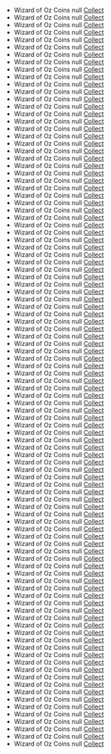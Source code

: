 <ul class="list-group mt-3 mb-4">
  <li class="list-group-item d-flex justify-content-between align-items-center">
    <span>Wizard of Oz Coins null</span>
    <a href="https://zynga.social/2d7m" class="btn btn-primary btn-sm">Collect</a>
  </li>

  <li class="list-group-item d-flex justify-content-between align-items-center">
    <span>Wizard of Oz Coins null</span>
    <a href="https://zynga.social/xqoc" class="btn btn-primary btn-sm">Collect</a>
  </li>

  <li class="list-group-item d-flex justify-content-between align-items-center">
    <span>Wizard of Oz Coins null</span>
    <a href="https://zynga.social/ttnk" class="btn btn-primary btn-sm">Collect</a>
  </li>

  <li class="list-group-item d-flex justify-content-between align-items-center">
    <span>Wizard of Oz Coins null</span>
    <a href="https://zynga.social/31n4" class="btn btn-primary btn-sm">Collect</a>
  </li>

  <li class="list-group-item d-flex justify-content-between align-items-center">
    <span>Wizard of Oz Coins null</span>
    <a href="https://zynga.social/18a107" class="btn btn-primary btn-sm">Collect</a>
  </li>

  <li class="list-group-item d-flex justify-content-between align-items-center">
    <span>Wizard of Oz Coins null</span>
    <a href="https://zynga.social/cd05ac" class="btn btn-primary btn-sm">Collect</a>
  </li>

  <li class="list-group-item d-flex justify-content-between align-items-center">
    <span>Wizard of Oz Coins null</span>
    <a href="https://zynga.social/aa3k" class="btn btn-primary btn-sm">Collect</a>
  </li>

  <li class="list-group-item d-flex justify-content-between align-items-center">
    <span>Wizard of Oz Coins null</span>
    <a href="https://zynga.social/1i5h" class="btn btn-primary btn-sm">Collect</a>
  </li>

  <li class="list-group-item d-flex justify-content-between align-items-center">
    <span>Wizard of Oz Coins null</span>
    <a href="https://zynga.social/7fme" class="btn btn-primary btn-sm">Collect</a>
  </li>

  <li class="list-group-item d-flex justify-content-between align-items-center">
    <span>Wizard of Oz Coins null</span>
    <a href="https://zynga.social/9xsx" class="btn btn-primary btn-sm">Collect</a>
  </li>

  <li class="list-group-item d-flex justify-content-between align-items-center">
    <span>Wizard of Oz Coins null</span>
    <a href="https://zynga.social/2qtt" class="btn btn-primary btn-sm">Collect</a>
  </li>

  <li class="list-group-item d-flex justify-content-between align-items-center">
    <span>Wizard of Oz Coins null</span>
    <a href="https://zynga.social/8bjc" class="btn btn-primary btn-sm">Collect</a>
  </li>

  <li class="list-group-item d-flex justify-content-between align-items-center">
    <span>Wizard of Oz Coins null</span>
    <a href="https://zynga.social/b3rz" class="btn btn-primary btn-sm">Collect</a>
  </li>

  <li class="list-group-item d-flex justify-content-between align-items-center">
    <span>Wizard of Oz Coins null</span>
    <a href="https://zynga.social/c257fc" class="btn btn-primary btn-sm">Collect</a>
  </li>

  <li class="list-group-item d-flex justify-content-between align-items-center">
    <span>Wizard of Oz Coins null</span>
    <a href="https://zynga.social/02be11" class="btn btn-primary btn-sm">Collect</a>
  </li>

  <li class="list-group-item d-flex justify-content-between align-items-center">
    <span>Wizard of Oz Coins null</span>
    <a href="https://zynga.social/tllo" class="btn btn-primary btn-sm">Collect</a>
  </li>

  <li class="list-group-item d-flex justify-content-between align-items-center">
    <span>Wizard of Oz Coins null</span>
    <a href="https://zynga.social/11nb" class="btn btn-primary btn-sm">Collect</a>
  </li>

  <li class="list-group-item d-flex justify-content-between align-items-center">
    <span>Wizard of Oz Coins null</span>
    <a href="https://zynga.social/7059f9" class="btn btn-primary btn-sm">Collect</a>
  </li>

  <li class="list-group-item d-flex justify-content-between align-items-center">
    <span>Wizard of Oz Coins null</span>
    <a href="https://zynga.social/1oi3" class="btn btn-primary btn-sm">Collect</a>
  </li>

  <li class="list-group-item d-flex justify-content-between align-items-center">
    <span>Wizard of Oz Coins null</span>
    <a href="https://zynga.social/hrdt" class="btn btn-primary btn-sm">Collect</a>
  </li>

  <li class="list-group-item d-flex justify-content-between align-items-center">
    <span>Wizard of Oz Coins null</span>
    <a href="https://zynga.social/ggj7" class="btn btn-primary btn-sm">Collect</a>
  </li>

  <li class="list-group-item d-flex justify-content-between align-items-center">
    <span>Wizard of Oz Coins null</span>
    <a href="https://zynga.social/xtq6" class="btn btn-primary btn-sm">Collect</a>
  </li>

  <li class="list-group-item d-flex justify-content-between align-items-center">
    <span>Wizard of Oz Coins null</span>
    <a href="https://zynga.social/356c52" class="btn btn-primary btn-sm">Collect</a>
  </li>

  <li class="list-group-item d-flex justify-content-between align-items-center">
    <span>Wizard of Oz Coins null</span>
    <a href="https://zynga.social/f2ez" class="btn btn-primary btn-sm">Collect</a>
  </li>

  <li class="list-group-item d-flex justify-content-between align-items-center">
    <span>Wizard of Oz Coins null</span>
    <a href="https://zynga.social/ac789f" class="btn btn-primary btn-sm">Collect</a>
  </li>

  <li class="list-group-item d-flex justify-content-between align-items-center">
    <span>Wizard of Oz Coins null</span>
    <a href="https://zynga.social/no4d" class="btn btn-primary btn-sm">Collect</a>
  </li>

  <li class="list-group-item d-flex justify-content-between align-items-center">
    <span>Wizard of Oz Coins null</span>
    <a href="https://zynga.social/ar22" class="btn btn-primary btn-sm">Collect</a>
  </li>

  <li class="list-group-item d-flex justify-content-between align-items-center">
    <span>Wizard of Oz Coins null</span>
    <a href="https://zynga.social/rf4w" class="btn btn-primary btn-sm">Collect</a>
  </li>

  <li class="list-group-item d-flex justify-content-between align-items-center">
    <span>Wizard of Oz Coins null</span>
    <a href="https://zynga.social/l74v" class="btn btn-primary btn-sm">Collect</a>
  </li>

  <li class="list-group-item d-flex justify-content-between align-items-center">
    <span>Wizard of Oz Coins null</span>
    <a href="https://zynga.social/3cb343" class="btn btn-primary btn-sm">Collect</a>
  </li>

  <li class="list-group-item d-flex justify-content-between align-items-center">
    <span>Wizard of Oz Coins null</span>
    <a href="https://zynga.social/0666b7" class="btn btn-primary btn-sm">Collect</a>
  </li>

  <li class="list-group-item d-flex justify-content-between align-items-center">
    <span>Wizard of Oz Coins null</span>
    <a href="https://zynga.social/b1j0" class="btn btn-primary btn-sm">Collect</a>
  </li>

  <li class="list-group-item d-flex justify-content-between align-items-center">
    <span>Wizard of Oz Coins null</span>
    <a href="https://zynga.social/hco9" class="btn btn-primary btn-sm">Collect</a>
  </li>

  <li class="list-group-item d-flex justify-content-between align-items-center">
    <span>Wizard of Oz Coins null</span>
    <a href="https://zynga.social/9f628a" class="btn btn-primary btn-sm">Collect</a>
  </li>

  <li class="list-group-item d-flex justify-content-between align-items-center">
    <span>Wizard of Oz Coins null</span>
    <a href="https://zynga.social/g66l" class="btn btn-primary btn-sm">Collect</a>
  </li>

  <li class="list-group-item d-flex justify-content-between align-items-center">
    <span>Wizard of Oz Coins null</span>
    <a href="https://zynga.social/20aaf0" class="btn btn-primary btn-sm">Collect</a>
  </li>

  <li class="list-group-item d-flex justify-content-between align-items-center">
    <span>Wizard of Oz Coins null</span>
    <a href="https://zynga.social/2azp" class="btn btn-primary btn-sm">Collect</a>
  </li>

  <li class="list-group-item d-flex justify-content-between align-items-center">
    <span>Wizard of Oz Coins null</span>
    <a href="https://zdnwoz0-a.akamaihd.net/live-web/incentive_redirect.html?id=1733854564-0puwpeualky" class="btn btn-primary btn-sm">Collect</a>
  </li>

  <li class="list-group-item d-flex justify-content-between align-items-center">
    <span>Wizard of Oz Coins null</span>
    <a href="https://zdnwoz0-a.akamaihd.net/live-web/incentive_redirect.html?id=1733854703-0ft1o5w64zy" class="btn btn-primary btn-sm">Collect</a>
  </li>

  <li class="list-group-item d-flex justify-content-between align-items-center">
    <span>Wizard of Oz Coins null</span>
    <a href="https://zdnwoz0-a.akamaihd.net/live-web/incentive_redirect.html?id=1692979846" class="btn btn-primary btn-sm">Collect</a>
  </li>

  <li class="list-group-item d-flex justify-content-between align-items-center">
    <span>Wizard of Oz Coins null</span>
    <a href="https://zdnwoz0-a.akamaihd.net/live-web/incentive_redirect.html?id=1733830581-0zsrbcvshbp" class="btn btn-primary btn-sm">Collect</a>
  </li>

  <li class="list-group-item d-flex justify-content-between align-items-center">
    <span>Wizard of Oz Coins null</span>
    <a href="https://zdnwoz0-a.akamaihd.net/live-web/incentive_redirect.html?id=1732708136-0x405o3avok" class="btn btn-primary btn-sm">Collect</a>
  </li>

  <li class="list-group-item d-flex justify-content-between align-items-center">
    <span>Wizard of Oz Coins null</span>
    <a href="https://zynga.social/uvaf" class="btn btn-primary btn-sm">Collect</a>
  </li>

  <li class="list-group-item d-flex justify-content-between align-items-center">
    <span>Wizard of Oz Coins null</span>
    <a href="https://zynga.social/4kkq" class="btn btn-primary btn-sm">Collect</a>
  </li>

  <li class="list-group-item d-flex justify-content-between align-items-center">
    <span>Wizard of Oz Coins null</span>
    <a href="https://zynga.social/317d56" class="btn btn-primary btn-sm">Collect</a>
  </li>

  <li class="list-group-item d-flex justify-content-between align-items-center">
    <span>Wizard of Oz Coins null</span>
    <a href="https://zynga.social/fm2v" class="btn btn-primary btn-sm">Collect</a>
  </li>

  <li class="list-group-item d-flex justify-content-between align-items-center">
    <span>Wizard of Oz Coins null</span>
    <a href="https://zynga.social/uqu9" class="btn btn-primary btn-sm">Collect</a>
  </li>

  <li class="list-group-item d-flex justify-content-between align-items-center">
    <span>Wizard of Oz Coins null</span>
    <a href="https://zynga.social/j7nl" class="btn btn-primary btn-sm">Collect</a>
  </li>

  <li class="list-group-item d-flex justify-content-between align-items-center">
    <span>Wizard of Oz Coins null</span>
    <a href="https://zynga.social/0ev1" class="btn btn-primary btn-sm">Collect</a>
  </li>

  <li class="list-group-item d-flex justify-content-between align-items-center">
    <span>Wizard of Oz Coins null</span>
    <a href="https://zynga.social/olik" class="btn btn-primary btn-sm">Collect</a>
  </li>

  <li class="list-group-item d-flex justify-content-between align-items-center">
    <span>Wizard of Oz Coins null</span>
    <a href="https://zynga.social/s8hh" class="btn btn-primary btn-sm">Collect</a>
  </li>

  <li class="list-group-item d-flex justify-content-between align-items-center">
    <span>Wizard of Oz Coins null</span>
    <a href="https://zynga.social/fd762a" class="btn btn-primary btn-sm">Collect</a>
  </li>

  <li class="list-group-item d-flex justify-content-between align-items-center">
    <span>Wizard of Oz Coins null</span>
    <a href="https://zynga.social/c3b7fc" class="btn btn-primary btn-sm">Collect</a>
  </li>

  <li class="list-group-item d-flex justify-content-between align-items-center">
    <span>Wizard of Oz Coins null</span>
    <a href="https://zynga.social/035c5e" class="btn btn-primary btn-sm">Collect</a>
  </li>

  <li class="list-group-item d-flex justify-content-between align-items-center">
    <span>Wizard of Oz Coins null</span>
    <a href="https://zynga.social/9bfac1" class="btn btn-primary btn-sm">Collect</a>
  </li>

  <li class="list-group-item d-flex justify-content-between align-items-center">
    <span>Wizard of Oz Coins null</span>
    <a href="https://zynga.social/je26" class="btn btn-primary btn-sm">Collect</a>
  </li>

  <li class="list-group-item d-flex justify-content-between align-items-center">
    <span>Wizard of Oz Coins null</span>
    <a href="https://zynga.social/3b496a" class="btn btn-primary btn-sm">Collect</a>
  </li>

  <li class="list-group-item d-flex justify-content-between align-items-center">
    <span>Wizard of Oz Coins null</span>
    <a href="https://zynga.social/b173d3" class="btn btn-primary btn-sm">Collect</a>
  </li>

  <li class="list-group-item d-flex justify-content-between align-items-center">
    <span>Wizard of Oz Coins null</span>
    <a href="https://zynga.social/3eefde" class="btn btn-primary btn-sm">Collect</a>
  </li>

  <li class="list-group-item d-flex justify-content-between align-items-center">
    <span>Wizard of Oz Coins null</span>
    <a href="https://zynga.social/n6ck" class="btn btn-primary btn-sm">Collect</a>
  </li>

  <li class="list-group-item d-flex justify-content-between align-items-center">
    <span>Wizard of Oz Coins null</span>
    <a href="https://zynga.social/wq9t" class="btn btn-primary btn-sm">Collect</a>
  </li>

  <li class="list-group-item d-flex justify-content-between align-items-center">
    <span>Wizard of Oz Coins null</span>
    <a href="https://zynga.social/xfl5" class="btn btn-primary btn-sm">Collect</a>
  </li>

  <li class="list-group-item d-flex justify-content-between align-items-center">
    <span>Wizard of Oz Coins null</span>
    <a href="https://zynga.social/ufbv" class="btn btn-primary btn-sm">Collect</a>
  </li>

  <li class="list-group-item d-flex justify-content-between align-items-center">
    <span>Wizard of Oz Coins null</span>
    <a href="https://zynga.social/oc62" class="btn btn-primary btn-sm">Collect</a>
  </li>

  <li class="list-group-item d-flex justify-content-between align-items-center">
    <span>Wizard of Oz Coins null</span>
    <a href="https://zynga.social/481437" class="btn btn-primary btn-sm">Collect</a>
  </li>

  <li class="list-group-item d-flex justify-content-between align-items-center">
    <span>Wizard of Oz Coins null</span>
    <a href="https://zynga.social/mpc4" class="btn btn-primary btn-sm">Collect</a>
  </li>

  <li class="list-group-item d-flex justify-content-between align-items-center">
    <span>Wizard of Oz Coins null</span>
    <a href="https://zynga.social/b45w" class="btn btn-primary btn-sm">Collect</a>
  </li>

  <li class="list-group-item d-flex justify-content-between align-items-center">
    <span>Wizard of Oz Coins null</span>
    <a href="https://zynga.social/nxnx" class="btn btn-primary btn-sm">Collect</a>
  </li>

  <li class="list-group-item d-flex justify-content-between align-items-center">
    <span>Wizard of Oz Coins null</span>
    <a href="https://zynga.social/nwiw" class="btn btn-primary btn-sm">Collect</a>
  </li>

  <li class="list-group-item d-flex justify-content-between align-items-center">
    <span>Wizard of Oz Coins null</span>
    <a href="https://zynga.social/t2vm" class="btn btn-primary btn-sm">Collect</a>
  </li>

  <li class="list-group-item d-flex justify-content-between align-items-center">
    <span>Wizard of Oz Coins null</span>
    <a href="https://zdnwoz0-a.akamaihd.net/live-web/incentive_redirect.html?id=1730828508-0wruya8tzsgp" class="btn btn-primary btn-sm">Collect</a>
  </li>

  <li class="list-group-item d-flex justify-content-between align-items-center">
    <span>Wizard of Oz Coins null</span>
    <a href="https://zdnwoz0-a.akamaihd.net/live-web/incentive_redirect.html?id=1730696088-0v5v0mo7gv7a" class="btn btn-primary btn-sm">Collect</a>
  </li>

  <li class="list-group-item d-flex justify-content-between align-items-center">
    <span>Wizard of Oz Coins null</span>
    <a href="https://zdnwoz0-a.akamaihd.net/live-web/incentive_redirect.html?id=1730696556-0k82b9blndzn" class="btn btn-primary btn-sm">Collect</a>
  </li>

  <li class="list-group-item d-flex justify-content-between align-items-center">
    <span>Wizard of Oz Coins null</span>
    <a href="https://zdnwoz0-a.akamaihd.net/live-web/incentive_redirect.html?id=1730696878-0cldtu1pamu" class="btn btn-primary btn-sm">Collect</a>
  </li>

  <li class="list-group-item d-flex justify-content-between align-items-center">
    <span>Wizard of Oz Coins null</span>
    <a href="https://zdnwoz0-a.akamaihd.net/live-web/incentive_redirect.html?id=1730106327-00xfu6w82o1h" class="btn btn-primary btn-sm">Collect</a>
  </li>

  <li class="list-group-item d-flex justify-content-between align-items-center">
    <span>Wizard of Oz Coins null</span>
    <a href="https://zdnwoz0-a.akamaihd.net/live-web/incentive_redirect.html?id=1730116123-05yrxqgexux" class="btn btn-primary btn-sm">Collect</a>
  </li>

  <li class="list-group-item d-flex justify-content-between align-items-center">
    <span>Wizard of Oz Coins null</span>
    <a href="https://zdnwoz0-a.akamaihd.net/live-web/incentive_redirect.html?id=1730192564-07za4nr6dc07" class="btn btn-primary btn-sm">Collect</a>
  </li>

  <li class="list-group-item d-flex justify-content-between align-items-center">
    <span>Wizard of Oz Coins null</span>
    <a href="https://zynga.social/c0i3" class="btn btn-primary btn-sm">Collect</a>
  </li>

  <li class="list-group-item d-flex justify-content-between align-items-center">
    <span>Wizard of Oz Coins null</span>
    <a href="https://zynga.social/pzee" class="btn btn-primary btn-sm">Collect</a>
  </li>

  <li class="list-group-item d-flex justify-content-between align-items-center">
    <span>Wizard of Oz Coins null</span>
    <a href="https://zynga.social/xi9u" class="btn btn-primary btn-sm">Collect</a>
  </li>

  <li class="list-group-item d-flex justify-content-between align-items-center">
    <span>Wizard of Oz Coins null</span>
    <a href="https://zdnwoz0-a.akamaihd.net/live-web/incentive_redirect.html?id=1730438434-0rpqghnhvpff" class="btn btn-primary btn-sm">Collect</a>
  </li>

  <li class="list-group-item d-flex justify-content-between align-items-center">
    <span>Wizard of Oz Coins null</span>
    <a href="https://zdnwoz0-a.akamaihd.net/live-web/incentive_redirect.html?id=1730438614-0cqhx8jp17p" class="btn btn-primary btn-sm">Collect</a>
  </li>

  <li class="list-group-item d-flex justify-content-between align-items-center">
    <span>Wizard of Oz Coins null</span>
    <a href="https://zdnwoz0-a.akamaihd.net/live-web/incentive_redirect.html?id=1729756513-0tkht32f3k5b" class="btn btn-primary btn-sm">Collect</a>
  </li>

  <li class="list-group-item d-flex justify-content-between align-items-center">
    <span>Wizard of Oz Coins null</span>
    <a href="https://zynga.social/590a40" class="btn btn-primary btn-sm">Collect</a>
  </li>

  <li class="list-group-item d-flex justify-content-between align-items-center">
    <span>Wizard of Oz Coins null</span>
    <a href="https://zynga.social/2qs2" class="btn btn-primary btn-sm">Collect</a>
  </li>

  <li class="list-group-item d-flex justify-content-between align-items-center">
    <span>Wizard of Oz Coins null</span>
    <a href="https://zynga.social/592539" class="btn btn-primary btn-sm">Collect</a>
  </li>

  <li class="list-group-item d-flex justify-content-between align-items-center">
    <span>Wizard of Oz Coins null</span>
    <a href="https://zynga.social/kkwj" class="btn btn-primary btn-sm">Collect</a>
  </li>

  <li class="list-group-item d-flex justify-content-between align-items-center">
    <span>Wizard of Oz Coins null</span>
    <a href="https://zynga.social/2hgf" class="btn btn-primary btn-sm">Collect</a>
  </li>

  <li class="list-group-item d-flex justify-content-between align-items-center">
    <span>Wizard of Oz Coins null</span>
    <a href="https://zynga.social/yk30" class="btn btn-primary btn-sm">Collect</a>
  </li>

  <li class="list-group-item d-flex justify-content-between align-items-center">
    <span>Wizard of Oz Coins null</span>
    <a href="https://zynga.social/ilk9" class="btn btn-primary btn-sm">Collect</a>
  </li>

  <li class="list-group-item d-flex justify-content-between align-items-center">
    <span>Wizard of Oz Coins null</span>
    <a href="https://zynga.social/kqdl" class="btn btn-primary btn-sm">Collect</a>
  </li>

  <li class="list-group-item d-flex justify-content-between align-items-center">
    <span>Wizard of Oz Coins null</span>
    <a href="https://zynga.social/dbst" class="btn btn-primary btn-sm">Collect</a>
  </li>

  <li class="list-group-item d-flex justify-content-between align-items-center">
    <span>Wizard of Oz Coins null</span>
    <a href="https://zynga.social/0yzd" class="btn btn-primary btn-sm">Collect</a>
  </li>

  <li class="list-group-item d-flex justify-content-between align-items-center">
    <span>Wizard of Oz Coins null</span>
    <a href="https://zynga.social/mjd2" class="btn btn-primary btn-sm">Collect</a>
  </li>

  <li class="list-group-item d-flex justify-content-between align-items-center">
    <span>Wizard of Oz Coins null</span>
    <a href="https://zynga.social/0bjv" class="btn btn-primary btn-sm">Collect</a>
  </li>

  <li class="list-group-item d-flex justify-content-between align-items-center">
    <span>Wizard of Oz Coins null</span>
    <a href="https://zynga.social/79d5" class="btn btn-primary btn-sm">Collect</a>
  </li>

  <li class="list-group-item d-flex justify-content-between align-items-center">
    <span>Wizard of Oz Coins null</span>
    <a href="https://zynga.social/qp2h" class="btn btn-primary btn-sm">Collect</a>
  </li>

  <li class="list-group-item d-flex justify-content-between align-items-center">
    <span>Wizard of Oz Coins null</span>
    <a href="https://zynga.social/kyy8" class="btn btn-primary btn-sm">Collect</a>
  </li>

  <li class="list-group-item d-flex justify-content-between align-items-center">
    <span>Wizard of Oz Coins null</span>
    <a href="https://zynga.social/bb030d" class="btn btn-primary btn-sm">Collect</a>
  </li>

  <li class="list-group-item d-flex justify-content-between align-items-center">
    <span>Wizard of Oz Coins null</span>
    <a href="https://zynga.social/b5eaac" class="btn btn-primary btn-sm">Collect</a>
  </li>

</ul>
